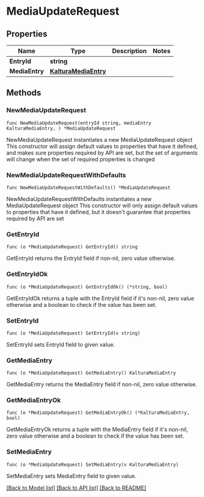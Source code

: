 # MediaUpdateRequest

## Properties

Name | Type | Description | Notes
------------ | ------------- | ------------- | -------------
**EntryId** | **string** |  | 
**MediaEntry** | [**KalturaMediaEntry**](KalturaMediaEntry.md) |  | 

## Methods

### NewMediaUpdateRequest

`func NewMediaUpdateRequest(entryId string, mediaEntry KalturaMediaEntry, ) *MediaUpdateRequest`

NewMediaUpdateRequest instantiates a new MediaUpdateRequest object
This constructor will assign default values to properties that have it defined,
and makes sure properties required by API are set, but the set of arguments
will change when the set of required properties is changed

### NewMediaUpdateRequestWithDefaults

`func NewMediaUpdateRequestWithDefaults() *MediaUpdateRequest`

NewMediaUpdateRequestWithDefaults instantiates a new MediaUpdateRequest object
This constructor will only assign default values to properties that have it defined,
but it doesn't guarantee that properties required by API are set

### GetEntryId

`func (o *MediaUpdateRequest) GetEntryId() string`

GetEntryId returns the EntryId field if non-nil, zero value otherwise.

### GetEntryIdOk

`func (o *MediaUpdateRequest) GetEntryIdOk() (*string, bool)`

GetEntryIdOk returns a tuple with the EntryId field if it's non-nil, zero value otherwise
and a boolean to check if the value has been set.

### SetEntryId

`func (o *MediaUpdateRequest) SetEntryId(v string)`

SetEntryId sets EntryId field to given value.


### GetMediaEntry

`func (o *MediaUpdateRequest) GetMediaEntry() KalturaMediaEntry`

GetMediaEntry returns the MediaEntry field if non-nil, zero value otherwise.

### GetMediaEntryOk

`func (o *MediaUpdateRequest) GetMediaEntryOk() (*KalturaMediaEntry, bool)`

GetMediaEntryOk returns a tuple with the MediaEntry field if it's non-nil, zero value otherwise
and a boolean to check if the value has been set.

### SetMediaEntry

`func (o *MediaUpdateRequest) SetMediaEntry(v KalturaMediaEntry)`

SetMediaEntry sets MediaEntry field to given value.



[[Back to Model list]](../README.md#documentation-for-models) [[Back to API list]](../README.md#documentation-for-api-endpoints) [[Back to README]](../README.md)


